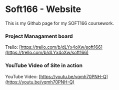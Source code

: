 # Soft166 - Website

This is my Github page for my SOFT166 coursework.

### Project Managament board
Trello: [https://trello.com/b/dLYx4oXw/soft166](https://trello.com/b/dLYx4oXw/soft166)

### YouTube Video of Site in action
YouTube Video: [https://youtu.be/vqmh70PNH-Q](https://youtu.be/vqmh70PNH-Q)

